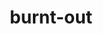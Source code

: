 --- 
layout: branching-narrative
permalink: "/modules/introduction/burnt-out/"
title: burnt-out
image:

#FIRST LEVEL
questions: 
  - question: Every day I come to work feeling stressed and anxious about the demands of the job and my increasing workload. I can’t seem to finish my work and I stay late almost every day. I...
    link: 1
    background: burnout/1.jpg
    answers:
      - answer:
        text: Talk to my co-workers and my leadership team
        link: 1a
   
      - answer:
        text: Call the Employee Wellness program for professional consultation 
        link: 1b

#SECOND LEVEL

  - question: I think that my co-workers and leadership team will most likely  suggest that I...
    link: 1a
    background: burnout/2.jpg
    answers:
      - answer:
        text: Not spend too much time on any one case by effectively re-prioritizing and re-evaluating the cases
        feedback: Self-awareness of weaknesses and the ability to articulate your own stress is very helpful. Communicating your workload stress with peers and leads is important to being heard. Your colleagues may be able to share your workload and help you set realistic expectations and boundaries with others. 
        link: 2a
        background: burnout/2a.jpg
   
      - answer:
        text: Discuss my concerns with the manager if workload feels unsustainable
        feedback: Being able to self-regulate your emotional being and identifying effective stress management strategies are essential to alleviate stress. Your manager can support you with effective time-management and organization skills when they are aware of your concerns.

        link: 2b
        background: burnout/2b.jpg


  - question: I would prefer that they listen to me and guide me through
    link: 1b
    background: burnout/3.jpg
    answers:
      - answer:
        text: An over-the-phone conversation. This is a good method to providing me with helpful resources.
        feedback: Knowing when and where to seek help/guidance is key.  You can either call the EWP for information or benefit from the sessions they offer such as the “Taking Care of Me” Workshop Series for individuals and teams. 
        link: 3a
        background: burnout/3a.jpg
   
      - answer:
        text: An in-person appointment booked for as soon as possible
        feedback: Emotional awareness, knowing your limitations and ability to articulate your stress is very important.  VCH Employee Wellness provides support for a wide range of issues, including work-related matters. You can call them anytime and set up counselling sessions.

        link: 3b
        background: burnout/3b.jpg

---